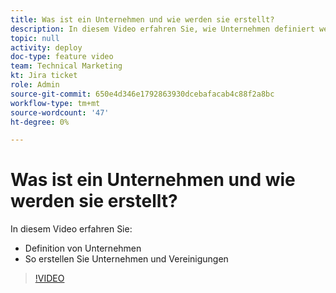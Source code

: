 ```yaml
---
title: Was ist ein Unternehmen und wie werden sie erstellt?
description: In diesem Video erfahren Sie, wie Unternehmen definiert werden und wie Unternehmen erstellt werden.
topic: null
activity: deploy
doc-type: feature video
team: Technical Marketing
kt: Jira ticket
role: Admin
source-git-commit: 650e4d346e1792863930dcebafacab4c88f2a8bc
workflow-type: tm+mt
source-wordcount: '47'
ht-degree: 0%

---
```


# Was ist ein Unternehmen und wie werden sie erstellt?

In diesem Video erfahren Sie:

* Definition von Unternehmen
* So erstellen Sie Unternehmen und Vereinigungen

>[!VIDEO](https://video.tv.adobe.com/v/335069/?quality=12&learn=on)
